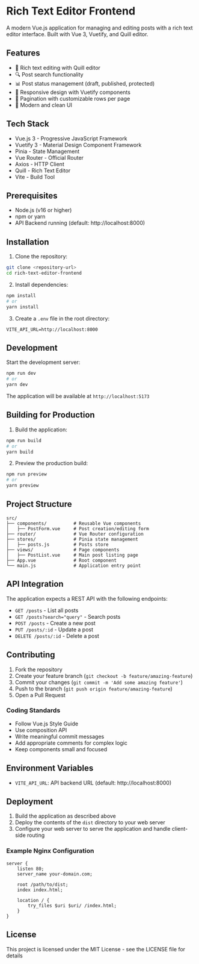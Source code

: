 # Rich Text Editor Frontend

A modern Vue.js application for managing and editing posts with a rich text editor interface. Built with Vue 3, Vuetify, and Quill editor.

## Features

- 📝 Rich text editing with Quill editor
- 🔍 Post search functionality
- 📊 Post status management (draft, published, protected)
- 📱 Responsive design with Vuetify components
- 📄 Pagination with customizable rows per page
- 🎨 Modern and clean UI

## Tech Stack

- Vue.js 3 - Progressive JavaScript Framework
- Vuetify 3 - Material Design Component Framework
- Pinia - State Management
- Vue Router - Official Router
- Axios - HTTP Client
- Quill - Rich Text Editor
- Vite - Build Tool

## Prerequisites

- Node.js (v16 or higher)
- npm or yarn
- API Backend running (default: http://localhost:8000)

## Installation

1. Clone the repository:
```bash
git clone <repository-url>
cd rich-text-editor-frontend
```

2. Install dependencies:
```bash
npm install
# or
yarn install
```

3. Create a `.env` file in the root directory:
```env
VITE_API_URL=http://localhost:8000
```

## Development

Start the development server:
```bash
npm run dev
# or
yarn dev
```

The application will be available at `http://localhost:5173`

## Building for Production

1. Build the application:
```bash
npm run build
# or
yarn build
```

2. Preview the production build:
```bash
npm run preview
# or
yarn preview
```

## Project Structure

```
src/
├── components/          # Reusable Vue components
│   ├── PostForm.vue     # Post creation/editing form
├── router/              # Vue Router configuration
├── stores/              # Pinia state management
│   ├── posts.js         # Posts store
├── views/               # Page components
│   ├── PostList.vue     # Main post listing page
├── App.vue              # Root component
└── main.js              # Application entry point
```

## API Integration

The application expects a REST API with the following endpoints:

- `GET /posts` - List all posts
- `GET /posts?search="query"` - Search posts
- `POST /posts` - Create a new post
- `PUT /posts/:id` - Update a post
- `DELETE /posts/:id` - Delete a post

## Contributing

1. Fork the repository
2. Create your feature branch (`git checkout -b feature/amazing-feature`)
3. Commit your changes (`git commit -m 'Add some amazing feature'`)
4. Push to the branch (`git push origin feature/amazing-feature`)
5. Open a Pull Request

### Coding Standards

- Follow Vue.js Style Guide
- Use composition API
- Write meaningful commit messages
- Add appropriate comments for complex logic
- Keep components small and focused

## Environment Variables

- `VITE_API_URL`: API backend URL (default: http://localhost:8000)

## Deployment

1. Build the application as described above
2. Deploy the contents of the `dist` directory to your web server
3. Configure your web server to serve the application and handle client-side routing

### Example Nginx Configuration

```nginx
server {
    listen 80;
    server_name your-domain.com;

    root /path/to/dist;
    index index.html;

    location / {
        try_files $uri $uri/ /index.html;
    }
}
```

## License

This project is licensed under the MIT License - see the LICENSE file for details
